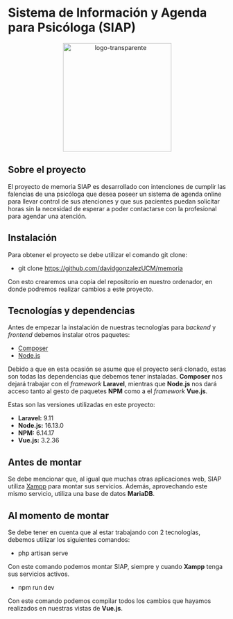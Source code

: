 # Sistema de Información y Agenda para Psicóloga (SIAP)

<p align="center"><img src="https://i.ibb.co/0Fc8qJt/logo-transparente.png" alt="logo-transparente" width="250"></a></p>

## Sobre el proyecto

El proyecto de memoria SIAP es desarrollado con intenciones de cumplir las falencias de una psicóloga que desea poseer un sistema de agenda online para llevar control de sus atenciones y que sus pacientes puedan solicitar horas sin la necesidad de esperar a poder contactarse con la profesional para agendar una atención.

## Instalación

Para obtener el proyecto se debe utilizar el comando git clone:

- git clone https://github.com/davidgonzalezUCM/memoria

Con esto crearemos una copia del repositorio en nuestro ordenador, en donde podremos realizar cambios a este proyecto.

## Tecnologías y dependencias

Antes de empezar la instalación de nuestras tecnologías para *backend* y *frontend* debemos instalar otros paquetes:

- [Composer](https://getcomposer.org)
- [Node.js](https://nodejs.org/es/)

Debido a que en esta ocasión se asume que el proyecto será clonado, estas son todas las dependencias que debemos tener instaladas. **Composer** nos dejará trabajar con el *framework* **Laravel**, mientras que **Node.js** nos dará acceso tanto al gesto de paquetes **NPM** como a el *framework* **Vue.js**.

Estas son las versiones utilizadas en este proyecto:

- **Laravel:** 9.11
- **Node.js:** 16.13.0
- **NPM:** 6.14.17
- **Vue.js:** 3.2.36

## Antes de montar

Se debe mencionar que, al igual que muchas otras aplicaciones web, SIAP utiliza [Xampp](https://www.apachefriends.org/es/index.html) para montar sus servicios. Además, aprovechando este mismo servicio, utiliza una base de datos **MariaDB**.

## Al momento de montar

Se debe tener en cuenta que al estar trabajando con 2 tecnologías, debemos utilizar los siguientes comandos:

- php artisan serve
  
Con este comando podemos montar SIAP, siempre y cuando **Xampp** tenga sus servicios activos.

- npm run dev

Con este comando podemos compilar todos los cambios que hayamos realizados en nuestras vistas de **Vue.js**.